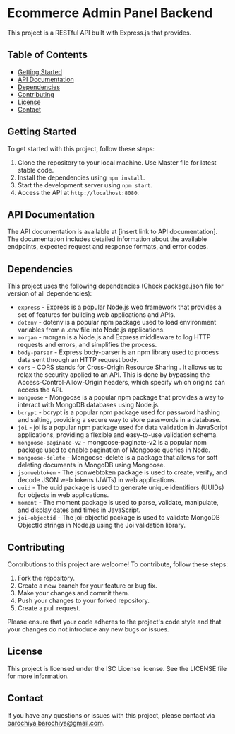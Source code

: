 # Ecommerce Admin Panel Backend

This project is a RESTful API built with Express.js that provides. 

## Table of Contents

- [Getting Started](#getting-started)
- [API Documentation](#api-documentation)
- [Dependencies](#dependencies)
- [Contributing](#contributing)
- [License](#license)
- [Contact](#contact)

## Getting Started

To get started with this project, follow these steps:

1. Clone the repository to your local machine. Use Master file for latest stable code.
2. Install the dependencies using `npm install`.
3. Start the development server using `npm start`.
4. Access the API at `http://localhost:8080`.

## API Documentation

The API documentation is available at [insert link to API documentation]. The documentation includes detailed information about the available endpoints, expected request and response formats, and error codes.

## Dependencies

This project uses the following dependencies (Check package.json file for version of all dependencies):

- `express` - Express is a popular Node.js web framework that provides a set of features for building web applications and APIs.
- `dotenv` - dotenv is a popular npm package used to load environment variables from a .env file into Node.js applications.
- `morgan` - morgan is a Node.js and Express middleware to log HTTP requests and errors, and simplifies the process.
- `body-parser` - Express body-parser is an npm library used to process data sent through an HTTP request body.
- `cors` - CORS stands for Cross-Origin Resource Sharing . It allows us to relax the security applied to an API. This is done by bypassing the Access-Control-Allow-Origin headers, which specify which origins can access the API.
- `mongoose` - Mongoose is a popular npm package that provides a way to interact with MongoDB databases using Node.js.
- `bcrypt` - bcrypt is a popular npm package used for password hashing and salting, providing a secure way to store passwords in a database.
- `joi` - joi is a popular npm package used for data validation in JavaScript applications, providing a flexible and easy-to-use validation schema.
- `mongoose-paginate-v2` - mongoose-paginate-v2 is a popular npm package used to enable pagination of Mongoose queries in Node.
- `mongoose-delete` - Mongoose-delete is a package that allows for soft deleting documents in MongoDB using Mongoose.
- `jsonwebtoken` - The jsonwebtoken package is used to create, verify, and decode JSON web tokens (JWTs) in web applications.
- `uuid` - The uuid package is used to generate unique identifiers (UUIDs) for objects in web applications.
- `moment` - The moment package is used to parse, validate, manipulate, and display dates and times in JavaScript.
- `joi-objectid` - The joi-objectid package is used to validate MongoDB ObjectId strings in Node.js using the Joi validation library.


## Contributing

Contributions to this project are welcome! To contribute, follow these steps:

1. Fork the repository.
2. Create a new branch for your feature or bug fix.
3. Make your changes and commit them.
4. Push your changes to your forked repository.
5. Create a pull request.

Please ensure that your code adheres to the project's code style and that your changes do not introduce any new bugs or issues.

## License

This project is licensed under the ISC License license. See the LICENSE file for more information.

## Contact

If you have any questions or issues with this project, please contact via [barochiya.barochiya@gmail.com](barochiya.barochiya@gmail.com).